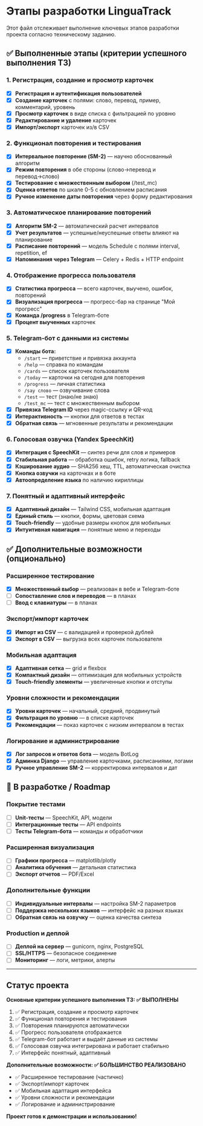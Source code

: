 # Этапы разработки LinguaTrack

Этот файл отслеживает выполнение ключевых этапов разработки проекта согласно техническому заданию.

## ✅ Выполненные этапы (критерии успешного выполнения ТЗ)

### 1. Регистрация, создание и просмотр карточек
- [x] **Регистрация и аутентификация пользователей**
- [x] **Создание карточек** с полями: слово, перевод, пример, комментарий, уровень
- [x] **Просмотр карточек** в виде списка с фильтрацией по уровню
- [x] **Редактирование и удаление** карточек
- [x] **Импорт/экспорт** карточек из/в CSV

### 2. Функционал повторения и тестирования
- [x] **Интервальное повторение (SM-2)** — научно обоснованный алгоритм
- [x] **Режим повторения** в обе стороны (слово→перевод и перевод→слово)
- [x] **Тестирование с множественным выбором** (/test_mc)
- [x] **Оценка ответов** по шкале 0-5 с обновлением расписания
- [x] **Ручное изменение даты повторения** через форму редактирования

### 3. Автоматическое планирование повторений
- [x] **Алгоритм SM-2** — автоматический расчет интервалов
- [x] **Учет результатов** — успешные/неуспешные ответы влияют на планирование
- [x] **Расписание повторений** — модель Schedule с полями interval, repetition, ef
- [x] **Напоминания через Telegram** — Celery + Redis + HTTP endpoint

### 4. Отображение прогресса пользователя
- [x] **Статистика прогресса** — всего карточек, выучено, ошибок, повторений
- [x] **Визуализация прогресса** — прогресс-бар на странице "Мой прогресс"
- [x] **Команда /progress** в Telegram-боте
- [x] **Процент выученных** карточек

### 5. Telegram-бот с данными из системы
- [x] **Команды бота:**
  - `/start` — приветствие и привязка аккаунта
  - `/help` — справка по командам
  - `/cards` — список карточек пользователя
  - `/today` — карточки на сегодня для повторения
  - `/progress` — личная статистика
  - `/say слово` — озвучивание слова
  - `/test` — тест (знаю/не знаю)
  - `/test_mc` — тест с множественным выбором
- [x] **Привязка Telegram ID** через magic-ссылку и QR-код
- [x] **Интерактивность** — кнопки для ответов в тестах
- [x] **Обратная связь** — мгновенные результаты и рекомендации

### 6. Голосовая озвучка (Yandex SpeechKit)
- [x] **Интеграция с SpeechKit** — синтез речи для слов и примеров
- [x] **Стабильная работа** — обработка ошибок, retry логика, fallback
- [x] **Кэширование аудио** — SHA256 хеш, TTL, автоматическая очистка
- [x] **Кнопка озвучки** на карточках и в боте
- [x] **Автоопределение языка** по наличию кириллицы

### 7. Понятный и адаптивный интерфейс
- [x] **Адаптивный дизайн** — Tailwind CSS, мобильная адаптация
- [x] **Единый стиль** — кнопки, формы, цветовая схема
- [x] **Touch-friendly** — удобные размеры кнопок для мобильных
- [x] **Интуитивная навигация** — понятные меню и переходы

## ✅ Дополнительные возможности (опционально)

### Расширенное тестирование
- [x] **Множественный выбор** — реализован в вебе и Telegram-боте
- [ ] **Сопоставление слов и переводов** — в планах
- [ ] **Ввод с клавиатуры** — в планах

### Экспорт/импорт карточек
- [x] **Импорт из CSV** — с валидацией и проверкой дублей
- [x] **Экспорт в CSV** — выгрузка всех карточек пользователя

### Мобильная адаптация
- [x] **Адаптивная сетка** — grid и flexbox
- [x] **Компактный дизайн** — оптимизация для мобильных устройств
- [x] **Touch-friendly элементы** — увеличенные кнопки и отступы

### Уровни сложности и рекомендации
- [x] **Уровни карточек** — начальный, средний, продвинутый
- [x] **Фильтрация по уровню** — в списке карточек
- [x] **Рекомендации** — показ карточек с низким интервалом в тестах

### Логирование и администрирование
- [x] **Лог запросов и ответов бота** — модель BotLog
- [x] **Админка Django** — управление карточками, расписаниями, логами
- [x] **Ручное управление SM-2** — корректировка интервалов и дат

## 🔄 В разработке / Roadmap

### Покрытие тестами
- [ ] **Unit-тесты** — SpeechKit, API, модели
- [ ] **Интеграционные тесты** — API endpoints
- [ ] **Тесты Telegram-бота** — команды и обработчики

### Расширенная визуализация
- [ ] **Графики прогресса** — matplotlib/plotly
- [ ] **Аналитика обучения** — детальная статистика
- [ ] **Экспорт отчетов** — PDF/Excel

### Дополнительные функции
- [ ] **Индивидуальные интервалы** — настройка SM-2 параметров
- [ ] **Поддержка нескольких языков** — интерфейс на разных языках
- [ ] **Обратная связь на озвучку** — оценка качества синтеза

### Production и деплой
- [ ] **Деплой на сервер** — gunicorn, nginx, PostgreSQL
- [ ] **SSL/HTTPS** — безопасное соединение
- [ ] **Мониторинг** — логи, метрики, алерты

---

## Статус проекта

**Основные критерии успешного выполнения ТЗ: ✅ ВЫПОЛНЕНЫ**

1. ✅ Регистрация, создание и просмотр карточек
2. ✅ Функционал повторения и тестирования  
3. ✅ Повторения планируются автоматически
4. ✅ Прогресс пользователя отображается
5. ✅ Telegram-бот работает и выдаёт данные из системы
6. ✅ Голосовая озвучка интегрирована и работает стабильно
7. ✅ Интерфейс понятный, адаптивный

**Дополнительные возможности: ✅ БОЛЬШИНСТВО РЕАЛИЗОВАНО**

- ✅ Расширенное тестирование (частично)
- ✅ Экспорт/импорт карточек
- ✅ Мобильная адаптация интерфейса
- ✅ Уровни сложности и рекомендации
- ✅ Логирование и администрирование

**Проект готов к демонстрации и использованию!** 